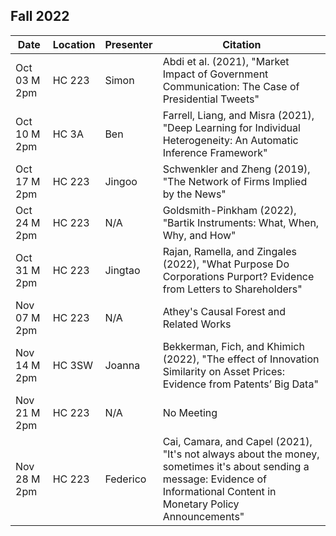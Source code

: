## Fall 2022

| Date         | Location |Presenter         | Citation        |
|--------------|----------|------------------|-----------------|
| Oct 03 M 2pm | HC 223   | Simon            | Abdi et al. (2021), "Market Impact of Government Communication: The Case of Presidential Tweets"   | 
| Oct 10 M 2pm | HC 3A    | Ben              | Farrell, Liang, and Misra (2021), "Deep Learning for Individual Heterogeneity: An Automatic Inference Framework"  | 
| Oct 17 M 2pm | HC 223   | Jingoo           | Schwenkler and Zheng (2019), "The Network of Firms Implied by the News"   |
| Oct 24 M 2pm | HC 223   | N/A              | Goldsmith-Pinkham (2022), "Bartik Instruments: What, When, Why, and How"        |  
| Oct 31 M 2pm | HC 223   | Jingtao          | Rajan, Ramella, and Zingales (2022), "What Purpose Do Corporations Purport? Evidence from Letters to Shareholders"   | 
| Nov 07 M 2pm | HC 223   | N/A              | Athey's Causal Forest and Related Works        | 
| Nov 14 M 2pm | HC 3SW   | Joanna           | Bekkerman, Fich, and Khimich (2022), "The effect of Innovation Similarity on Asset Prices: Evidence from Patents’ Big Data"   | 
| Nov 21 M 2pm | HC 223   | N/A              | No Meeting        |  
| Nov 28 M 2pm | HC 223   | Federico         | Cai, Camara, and Capel (2021), "It's not always about the money, sometimes it's about sending a message: Evidence of Informational Content in Monetary Policy Announcements"   | 


